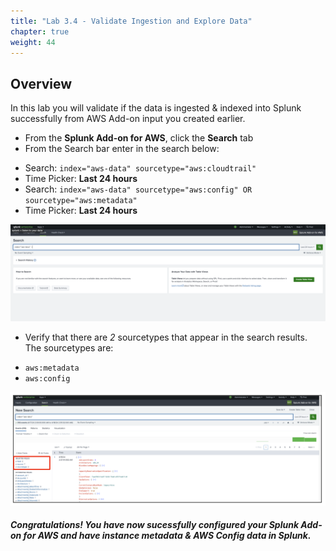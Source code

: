 ```yaml
---
title: "Lab 3.4 - Validate Ingestion and Explore Data"
chapter: true
weight: 44
---
```


## Overview
In this lab you will validate if the data is ingested & indexed into Splunk successfully from AWS Add-on input you created earlier.

- From the **Splunk Add-on for AWS**, click the **Search** tab
- From the Search bar enter in the search below:

* Search: `index="aws-data" sourcetype="aws:cloudtrail"`
* Time Picker: **Last 24 hours**
* Search: `index="aws-data" sourcetype="aws:config" OR sourcetype="aws:metadata"`
* Time Picker: **Last 24 hours**


![image_tag](/static/10_awsaddon/validate_data/Image_1.png)


- Verify that there are *2* sourcetypes that appear in the search results. The sourcetypes are:

* `aws:metadata`
* `aws:config`


![image_tag](/static/10_awsaddon/validate_data/Image_2.png)

##### Congratulations! You have now sucessfully configured your Splunk Add-on for AWS and have instance metadata & AWS Config data in Splunk. 